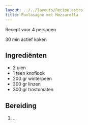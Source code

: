 ```yaml
---
layout: ../../layouts/Recipe.astro
title: Panlasagne met Mozzarella
---
```



R﻿ecept voor 4 personen

30 m﻿in actief koken 

## Ingrediënten

* 2﻿ uien
* 1﻿ teen knoflook
* 2﻿00 gr winterpeen
* 3﻿00 gr linzen
* 3﻿00 gr trostomaten

## Bereiding

1. ...